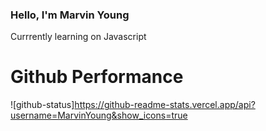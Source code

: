 ### Hello, I'm Marvin Young

Currrently learning on Javascript

# Github Performance

![github-status]https://github-readme-stats.vercel.app/api?username=MarvinYoung&show_icons=true
